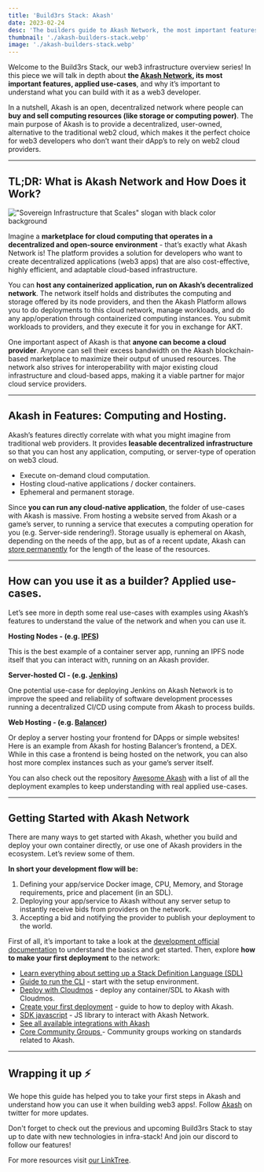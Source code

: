 ```yaml
---
title: 'Build3rs Stack: Akash'
date: 2023-02-24
desc: 'The builders guide to Akash Network, the most important features, applied use-cases, and why it’s important to understand what you can build with it as a web3 developer.'
thumbnail: './akash-builders-stack.webp'
image: './akash-builders-stack.webp'
---
```


Welcome to the Build3rs Stack, our web3 infrastructure overview series! In this piece we will talk in depth about **the [Akash Network](https://akash.network/), its most important features, applied use-cases**, and why it’s important to understand what you can build with it as a web3 developer.

In a nutshell, Akash is an open, decentralized network where people can **buy and sell computing resources (like storage or computing power)**. The main purpose of Akash is to provide a decentralized, user-owned, alternative to the traditional web2 cloud, which makes it the perfect choice for web3 developers who don’t want their dApp’s to rely on web2 cloud providers.

---

## TL;DR: What is Akash Network and How Does it Work?

!["Sovereign Infrastructure that Scales" slogan with black color background](https://storage.fleek.ooo/27a60cdd-37d3-480c-ae88-3ad4ca886b13-bucket/imgs/preview.webp)

Imagine a **marketplace for cloud computing that operates in a decentralized and open-source environment** - that’s exactly what Akash Network is! The platform provides a solution for developers who want to create decentralized applications (web3 apps) that are also cost-effective, highly efficient, and adaptable cloud-based infrastructure.

You can **host any containerized application, run on Akash’s decentralized network**. The network itself holds and distributes the computing and storage offered by its node providers, and then the Akash Platform allows you to do deployments to this cloud network, manage workloads, and do any app/operation through containerized computing instances. You submit workloads to providers, and they execute it for you in exchange for AKT.

One important aspect of Akash is that **anyone can become a cloud provider**. Anyone can sell their excess bandwidth on the Akash blockchain-based marketplace to maximize their output of unused resources. The network also strives for interoperability with major existing cloud infrastructure and cloud-based apps, making it a viable partner for major cloud service providers.

---

## Akash in Features: Computing and Hosting.

Akash’s features directly correlate with what you might imagine from traditional web providers. It provides **leasable decentralized infrastructure** so that you can host any application, computing, or server-type of operation on web3 cloud.

- Execute on-demand cloud computation.
- Hosting cloud-native applications / docker containers.
- Ephemeral and permanent storage.

Since **you can run any cloud-native application**, the folder of use-cases with Akash is massive. From hosting a website served from Akash or a game’s server, to running a service that executes a computing operation for you (e.g. Server-side rendering!). Storage usually is ephemeral on Akash, depending on the needs of the app, but as of a recent update, Akash can [store permanently](https://akash.network/blog/akash-network-unlocks-persistent-storage-through-mainnet-3-upgrade/) for the length of the lease of the resources.

---

## How can you use it as a builder? Applied use-cases.

Let’s see more in depth some real use-cases with examples using Akash’s features to understand the value of the network and when you can use it.

**Hosting Nodes - (e.g. [IPFS](https://github.com/akash-network/awesome-akash/tree/master/ipfs))**

This is the best example of a container server app, running an IPFS node itself that you can interact with, running on an Akash provider.

**Server-hosted CI - (e.g. [Jenkins](https://github.com/akash-network/awesome-akash/tree/master/jenkins))**

One potential use-case for deploying Jenkins on Akash Network is to improve the speed and reliability of software development processes running a decentralized CI/CD using compute from Akash to process builds.

**Web Hosting - (e.g. [Balancer](https://github.com/akash-network/awesome-akash/tree/master/balancer))**

Or deploy a server hosting your frontend for DApps or simple websites! Here is an example from Akash for hosting Balancer’s frontend, a DEX. While in this case a frontend is being hosted on the network, you can also host more complex instances such as your game’s server itself.

You can also check out the repository [Awesome Akash](https://github.com/akash-network/awesome-akash) with a list of all the deployment examples to keep understanding with real applied use-cases.

---

## Getting Started with Akash Network

There are many ways to get started with Akash, whether you build and deploy your own container directly, or use one of Akash providers in the ecosystem. Let’s review some of them.

**In short your development flow will be:**

1. Defining your app/service Docker image, CPU, Memory, and Storage requirements, price and placement (in an SDL).
2. Deploying your app/service to Akash without any server setup to instantly receive bids from providers on the network.
3. Accepting a bid and notifying the provider to publish your deployment to the world.

First of all, it’s important to take a look at the [development official documentation](https://docs.akash.network/) to understand the basics and get started. Then, explore **how to make your first deployment** to the network:

- [Learn everything about setting up a Stack Definition Language (SDL)](https://docs.akash.network/readme/stack-definition-language)
- [Guide to run the CLI](https://docs.akash.network/guides/cli/detailed-steps) - start with the setup environment.
- [Deploy with Cloudmos](https://cloudmos.io/cloud-deploy) - deploy any container/SDL to Akash with Cloudmos.
- [Create your first deployment](https://docs.akash.network/guides/cli/detailed-steps/part-7.-create-your-deployment) - guide to how to deploy with Akash.
- [SDK javascript](https://github.com/akash-network/akashjs) - JS library to interact with Akash Network.
- [See all available integrations with Akash](https://docs.akash.network/deploy)
- [Core Community Groups ](https://akash.network/community/akash-insiders/)- Community groups working on standards related to Akash.

---

## Wrapping it up ⚡

We hope this guide has helped you to take your first steps in Akash and understand how you can use it when building web3 apps!. Follow [Akash](https://akash.network/) on twitter for more updates.

Don't forget to check out the previous and upcoming Build3rs Stack to stay up to date with new technologies in infra-stack! And join our discord to follow our features!

For more resources visit [our LinkTree](https://linktr.ee/fleek).
